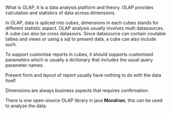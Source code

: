 What is OLAP, it is a data analysis platform and theory. OLAP provides calculation and statistics of data across dimensions.

In OLAP, data is spliced into cubes, dimensions in each cubes stands for different statistic aspect.
OLAP analysis usually involves multi datasources. A cube can also be cross datasours.
Since datasource can contain coutable talbes and views or using a sql to present data, a cube can also include such.

To support customise reports in cubes, it should supports customised parameters which is usually a dictionary that includes the usual query parameter names.

Present form and layout of report usually have nothing to do with the data itself.

Dimensions are always business aspects that requires confirmation. 

There is one open-source OLAP library in java **Mondrian**, this can be used to analyze the data.
